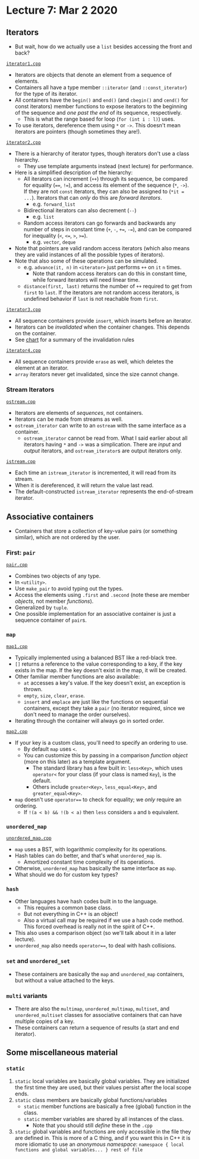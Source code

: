 # Lecture 7: Mar 2 2020

## Iterators

- But wait, how do we actually use a `list` besides accessing the front and back?

[`iterator1.cpp`](iterator1.cpp)

- Iterators are objects that denote an element from a sequence of elements.
- Containers all have a type member `::iterator` (and `::const_iterator`) for the type of its iterator.
- All containers have the `begin()` and `end()` (and `cbegin()` and `cend()` for const iterators) member functions to expose iterators to the beginning of the sequence and _one past the end_ of its sequence, respectively.
  - This is what the range based for loop (`for (int i : l)`) uses.
- To use iterators, dereference them using `*` or `->`. This doesn't mean iterators are pointers (though sometimes they are!).

[`iterator2.cpp`](iterator2.cpp)

- There is a hierarchy of iterator types, though iterators don't use a class hierarchy.
  - They use template arguments instead (next lecture) for performance.
- Here is a simplified description of the hierarchy:
  - All iterators can increment (`++`) through its sequence, be compared for equality (`==`, `!=`), and access its element of the sequence (`*`, `->`). If they are not `const` iterators, they can also be assigned to (`*it = ...`). Iterators that can _only_ do this are _forward iterators_.
    - e.g. `forward_list`
  - Bidirectional iterators can also decrement (`--`)
    - e.g. `list`
  - Random access iterators can go forwards and backwards any number of steps in constant time (`+`, `-`, `+=`, `-=`), and can be compared for inequality (`<`, `<=`, `>`, `>=`).
    - e.g. `vector`, `deque`
- Note that pointers are valid random access iterators (which also means they are valid instances of all the possible types of iterators).
- Note that also some of these operations can be simulated.
  - e.g. `advance(it, n)` in `<iterator>` just performs `++` on `it` `n` times.
    - Note that random access iterators can do this in constant time, while forward iterators will need linear time.
  - `distance(first, last)` returns the number of `++` required to get from `first` to `last`. If the iterators are not random access iterators, is undefined behavior if `last` is not reachable from `first`.

[`iterator3.cpp`](iterator3.cpp)

- All sequence containers provide `insert`, which inserts before an iterator.
- Iterators can be _invalidated_ when the container changes. This depends on the container.
- See [chart](https://en.cppreference.com/w/cpp/container) for a summary of the invalidation rules

[`iterator4.cpp`](iterator4.cpp)

- All sequence containers provide `erase` as well, which deletes the element at an iterator.
- `array` iterators never get invalidated, since the size cannot change.

### Stream Iterators

[`ostream.cpp`](ostream.cpp)

- Iterators are elements of _sequences_, not containers.
- Iterators can be made from streams as well.
- `ostream_iterator` can write to an `ostream` with the same interface as a container.
  - `ostream_iterator` cannot be read from. What I said earlier about all iterators having `*` and `->` was a simplication. There are _input_ and _output_ iterators, and `ostream_iterator`s are output iterators only.

[`istream.cpp`](istream.cpp)

- Each time an `istream_iterator` is incremented, it will read from its stream.
- When it is dereferenced, it will return the value last read.
- The default-constructed `istream_iterator` represents the end-of-stream iterator.

## Associative containers

- Containers that store a collection of key-value pairs (or something similar), which are not ordered by the user.

### First: `pair`

[`pair.cpp`](pair.cpp)

- Combines two objects of any type.
- In `<utility>`.
- Use `make_pair` to avoid typing out the types.
- Access the elements using `.first` and `.second` (note these are member _objects_, not member _functions_).
- Generalized by `tuple`.
- One possible implementation for an associative container is just a sequence container of `pair`s.

### `map`

[`map1.cpp`](map1.cpp)

- Typically implemented using a balanced BST like a red-black tree.
- `[]` returns a reference to the value corresponding to a key, if the key exists in the map. If the key doesn't exist in the map, it will be created.
- Other familiar member functions are also available:
  - `at` accesses a key's value. If the key doesn't exist, an exception is thrown.
  - `empty`, `size`, `clear`, `erase`.
  - `insert` and `emplace` are just like the functions on sequential containers, except they take a `pair` (no iterator required, since we don't need to manage the order ourselves).
- Iterating through the container will always go in sorted order.

[`map2.cpp`](map2.cpp)

- If your key is a custom class, you'll need to specify an ordering to use.
  - By default `map` uses `<`.
  - You can customize this by passing in a comparison _function object_ (more on this later) as a template argument.
    - The standard library has a few built in: `less<Key>`, which uses `operator<` for your class (if your class is named `Key`), is the default.
    - Others include `greater<Key>`, `less_equal<Key>`, and `greater_equal<Key>`.
- `map` doesn't use `operator==` to check for equality; we _only_ require an ordering.
  - If `!(a < b) && !(b < a)` then `less` considers `a` and `b` equivalent.

### `unordered_map`

[`unordered_map.cpp`](unordered_map.cpp)

- `map` uses a BST, with logarithmic complexity for its operations.
- Hash tables can do better, and that's what `unordered_map` is.
  - Amortized constant time complexity of its operations.
- Otherwise, `unordered_map` has basically the same interface as `map`.
- What should we do for custom key types?

### `hash`

- Other languages have hash codes built in to the language.
  - This requires a common base class.
  - But not everything in C++ is an object!
  - Also a virtual call may be required if we use a hash code method. This forced overhead is really not in the spirit of C++.
- This also uses a comparison object (so we'll talk about it in a later lecture).
- `unordered_map` also needs `operator==`, to deal with hash collisions.

### `set` and `unordered_set`

- These containers are basically the `map` and `unordered_map` containers, but without a value attached to the keys.

### `multi` variants

- There are also the `multimap`, `unordered_multimap`, `multiset`, and `unordered_multiset` classes for associative containers that can have multiple copies of a key.
- These containers can return a sequence of results (a start and end iterator).

## Some miscellaneous material

### `static`
  1. `static` local variables are basically global variables. They are initialized the first time they are used, but their values persist after the local scope ends.
  2. `static` class members are basically global functions/variables
	 - `static` member functions are basically a free (global) function in the class.
	 - `static` member variables are shared by all instances of the class.
	   - Note that you should still _define_ these in the `.cpp`
  3. `static` global variables and functions are only accessible in the file they are defined in. This is more of a C thing, and if you want this in C++ it is more idiomatic to use an _anonymous namespace_: `namespace { local functions and global variables... } rest of file`
